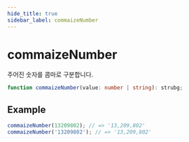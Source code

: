 ```yaml
---
hide_title: true
sidebar_label: commaizeNumber
---
```


# commaizeNumber

주어진 숫자를 콤마로 구분합니다.

```typescript
function commaizeNumber(value: number | string): strubg;
```

## Example

```typescript
commaizeNumber(13209802); // => '13,209,802'
commaizeNumber('13209802'); // => '13,209,802'
```
